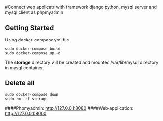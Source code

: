 
#Connect web applicate with framework django python, mysql server and mysql client as phpmyadmin

## Getting Started
Using docker-compose.yml file
```
sudo docker-compose build
sudo docker-compose up -d 
```
The **storage** directory will be created and mounted /var/lib/mysql directory in mysql container.

## Delete all
```
sudo docker-compose down
sudo rm -rf storage
```
####Phpmyadmin: http://127.0.0.1:8080
####Web-application: http://127.0.0.1:8000
